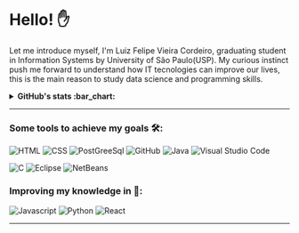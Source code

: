 <h1>Hello! ✋</h1>


<p>Let me introduce myself, I'm Luiz Felipe Vieira Cordeiro, graduating student in Information Systems by University of São Paulo(USP). My curious instinct push me forward to understand how IT tecnologies can improve our lives, this is the main reason to study data science and programming skills.</p>

<details><summary><b> GitHub's stats :bar_chart:</b></summary>

<hr>

<h3><strong>Here's just some stats about my github's activity:</strong></h3>

![Your Repository's Stats](https://github-readme-stats.vercel.app/api/top-langs/?username=LuizFelipeVieiraCordeiro&theme=red-green)
![Your Repository's Stats](https://github-readme-stats.vercel.app/api?username=LuizFelipeVieiraCordeiro&show_icons=true)

</details>

<hr>

<h3><strong>Some tools to achieve my goals 🛠️:</strong></h3>


![HTML](https://img.shields.io/static/v1?label=HTML&message=%20&color=f82f08&logo=html5&style=for-the-badge)
![CSS](https://img.shields.io/static/v1?label=CSS&message=%20&color=075df7&logo=css3&style=for-the-badge&logoColor=blue)
![PostGreeSql](https://img.shields.io/static/v1?label=PostgreSQL&message=%20&color=508af4&logo=postgresql&style=for-the-badge&logoColor=white)
![GitHub](https://img.shields.io/static/v1?label=GitHub&message=%20&color=939295&logo=github&style=for-the-badge&logoColor=white)
![Java](https://img.shields.io/static/v1?label=Java&message=%20&color=ed510e&logo=java&style=for-the-badge)
![Visual Studio Code](https://img.shields.io/static/v1?label=Visual%20Studio%20Code&message=%20&color=0e6bed&logo=visualstudiocode&style=for-the-badge)

![C](https://img.shields.io/static/v1?label=C&message=%20&color=8fa4ee&logo=c&style=for-the-badge)
![Eclipse](https://img.shields.io/static/v1?label=Eclipse&message=%20&color=6029f1&logo=eclipseide&style=for-the-badge)
![NetBeans ](https://img.shields.io/static/v1?label=NetBeans&message=%20&color=d6d0e6&logo=apachenetbeanside&style=for-the-badge&logoColor=white)

<h3><strong>Improving my knowledge in 📖:</strong></h3>

![Javascript](https://img.shields.io/static/v1?label=Javascript&message=%20&color=f2f70e&logo=javascript&style=for-the-badge)
![Python](https://img.shields.io/static/v1?label=Python&message=%20&color=5574e0&logo=python&style=for-the-badge)
![React](https://img.shields.io/static/v1?label=React&message=%20&color=13f072&logo=createreactapp&style=for-the-badge)

<hr>


<!---
LuizFelipeVieiraCordeiro/LuizFelipeVieiraCordeiro is a ✨ special ✨ repository because its `README.md` (this file) appears on your GitHub profile.
You can click the Preview link to take a look at your changes.
--->

